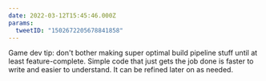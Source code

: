 ```yaml
---
date: 2022-03-12T15:45:46.000Z
params:
  tweetID: "1502672205678841858"
---
```


Game dev tip: don't bother making super optimal build pipeline stuff until at
least feature-complete. Simple code that just gets the job done is faster to
write and easier to understand. It can be refined later on as needed.
